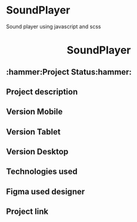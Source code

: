 # SoundPlayer
Sound player using javascript and scss

<h1 align="center"> SoundPlayer </h1>

<h2 id="status-do-projeto">:hammer:Project Status:hammer:</h2>

<h2 id="descricao-projeto">Project description</h2>

<h2 id="versaomobile">Version Mobile</h2>

<h2>Version Tablet</h2>

<h2>Version Desktop</h2>

<h2>Technologies used</h2>
    
<h2> Figma used designer </h2>

<h2> Project link </h2>
